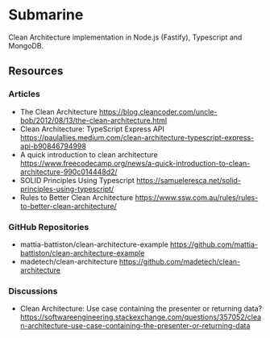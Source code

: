 # Submarine

Clean Architecture implementation in Node.js (Fastify), Typescript and MongoDB.

## Resources

### Articles

- The Clean Architecture <https://blog.cleancoder.com/uncle-bob/2012/08/13/the-clean-architecture.html>
- Clean Architecture: TypeScript Express API <https://paulallies.medium.com/clean-architecture-typescript-express-api-b90846794998>
- A quick introduction to clean architecture <https://www.freecodecamp.org/news/a-quick-introduction-to-clean-architecture-990c014448d2/>
- SOLID Principles Using Typescript <https://samueleresca.net/solid-principles-using-typescript/>
- Rules to Better Clean Architecture <https://www.ssw.com.au/rules/rules-to-better-clean-architecture/>

### GitHub Repositories
- mattia-battiston/clean-architecture-example <https://github.com/mattia-battiston/clean-architecture-example>
- madetech/clean-architecture <https://github.com/madetech/clean-architecture>

### Discussions
- Clean Architecture: Use case containing the presenter or returning data? <https://softwareengineering.stackexchange.com/questions/357052/clean-architecture-use-case-containing-the-presenter-or-returning-data>
